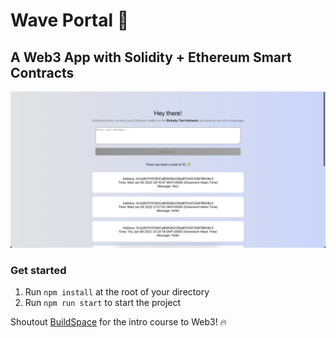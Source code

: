 # Wave Portal 👋 

## A Web3 App with Solidity + Ethereum Smart Contracts

![Scrrendhot](https://github.com/Mo-Ali98/waveportal-project/blob/main/screenshots/screenshot-1.png)


### Get started
1. Run `npm install` at the root of your directory
2. Run `npm run start` to start the project


Shoutout [BuildSpace](https://buildspace.so/) for the intro course to Web3! 🔥
